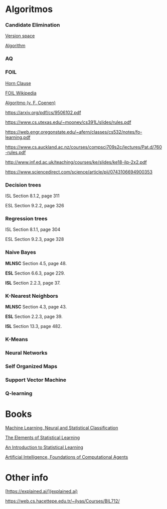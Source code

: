 # Algoritmos

### Candidate Elimination

[Version space](https://artint.info/html/ArtInt_192.html)

[Algorithm](https://artint.info/html/ArtInt_193.html)

### AQ

### FOIL

[Horn Clause](https://en.wikipedia.org/wiki/Horn_clause)

[FOIL Wikipedia](https://en.wikipedia.org/wiki/First-order_inductive_learner)

[Algoritmo (v. F. Coenen)](http://cgi.csc.liv.ac.uk/~frans/KDD/Software/FOIL_PRM_CPAR/foil.html)

https://arxiv.org/pdf/cs/9506102.pdf

https://www.cs.utexas.edu/~mooney/cs391L/slides/rules.pdf

https://web.engr.oregonstate.edu/~afern/classes/cs532/notes/fo-learning.pdf

https://www.cs.auckland.ac.nz/courses/compsci709s2c/lectures/Pat.d/760-rules.pdf

http://www.inf.ed.ac.uk/teaching/courses/ke/slides/ke18-ilp-2x2.pdf

https://www.sciencedirect.com/science/article/pii/0743106694900353

### Decision trees

ISL Section 8.1.2, page 311

ESL Section 9.2.2, page 326

### Regression trees

ISL Section 8.1.1, page 304

ESL Section 9.2.3, page 328

### Naive Bayes

**MLNSC** Section 4.5, page 48.

**ESL** Section 6.6.3, page 229.

**ISL** Section 2.2.3, page 37.

### K-Nearest Neighbors

**MLNSC** Section 4.3, page 43.

**ESL** Section 2.2.3, page 39.

**ISL** Section 13.3, page 482.

### K-Means

### Neural Networks

### Self Organized Maps

### Support Vector Machine

### Q-learning



# Books

[Machine Learning, Neural and Statistical Classification](http://www1.maths.leeds.ac.uk/~charles/statlog/whole.pdf) 

[The Elements of Statistical Learning](http://web.stanford.edu/~hastie/ElemStatLearn/) 

[An Introduction to Statistical Learning](http://www-bcf.usc.edu/~gareth/ISL/) 

[Artificial Intelligence, Foundations of Computational Agents](https://artint.info/2e/html/ArtInt2e.html)



# Other info
[https://explained.ai/](explained.ai)

https://web.cs.hacettepe.edu.tr/~ilyas/Courses/BIL712/

